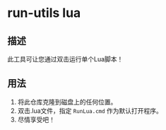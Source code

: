 # run-utils lua

## 描述

此工具可让您通过双击运行单个Lua脚本！

## 用法

1. 将此仓库克隆到磁盘上的任何位置。
2. 双击.lua文件，指定 `RunLua.cmd` 作为默认打开程序。
3. 尽情享受吧！
